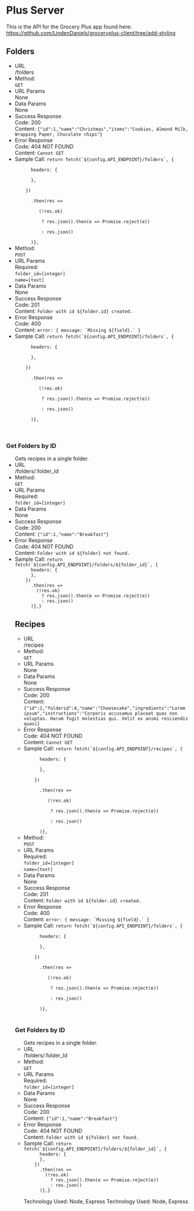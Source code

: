 <h1>Plus Server</h1>

This is the API for the Grocery Plus app found here: https://github.com/LindenDaniels/groceryplus-client/tree/add-styling
<h2>Folders</h2>
<ul>
  <li>URL<br/>
    /folders
  </li>
  <li>Method:<br/>
    <code>GET</code>
  </li>
  <li>URL Params<br>
    None
  </li>
  <li>Data Params<br>
    None
  </li>
  <li>Success Response<br>
    Code: 200<br />
    Content: <code>{"id":1,"name":"Christmas","items":"Cookies, Almond Milk, Wrapping Paper, Chocolate chips"}</code>
  </li>
  <li>Error Response<br>
    Code: 404 NOT FOUND<br />
    Content: <code>Cannot GET</code>
  </li>
  <li>Sample Call:
    <code>return fetch(`${config.API_ENDPOINT}/folders`, {<br>
      headers: {<br>
      },<br>
    })<br>
      .then(res => <br>
         (!res.ok)<br>
          ? res.json().then(e => Promise.reject(e))<br>
          : res.json()<br>
      )},</code>
  </li>
  <li>Method:<br/>
    <code>POST</code>
  </li>
  <li>URL Params<br>
    Required:<br/>
    <code>folder_id=[integer]</code><br/>
    <code>name=[text]</code>
  </li>
  <li>Data Params<br>
    None
  </li>
  <li>Success Response<br>
    Code: 201<br />
    Content: <code>Folder with id ${folder.id} created.</code>
  </li>
  <li>Error Response<br>
    Code: 400<br />
    Content: <code>error: { message: `Missing ${field}.` }</code>
  </li>
  <li>Sample Call:
    <code>return fetch(`${config.API_ENDPOINT}/folders`, {<br>
      headers: {<br>
      },<br>
    })<br>
      .then(res => <br>
         (!res.ok)<br>
          ? res.json().then(e => Promise.reject(e))<br>
          : res.json()<br>
      )},</code>
  </li>
  </ul>
  <br/>
  
  <h3>Get Folders by ID</h3>
<ul>Gets recipes in a single folder.<br/>
  <li>URL<br/>
    /folders/:folder_Id
  </li>
  <li>Method:<br/>
    <code>GET</code>
  </li>
  <li>URL Params<br>
    Required:<br/>
    <code>folder_id=[integer]</code>
  </li>
  <li>Data Params<br>
    None
  </li>
  <li>Success Response<br>
    Code: 200<br />
    Content: <code>{"id":1,"name":"Breakfast"}</code>
  </li>
  <li>Error Response<br>
    Code: 404 NOT FOUND<br />
    Content: <code>Folder with id ${folder} not found.</code>
  </li>
  <li>Sample Call:
    <code>return fetch(`${config.API_ENDPOINT}/folders/${folder_id}`, {
      headers: {
      },
    })
      .then(res =>
        (!res.ok)
          ? res.json().then(e => Promise.reject(e))
          : res.json()
      )},}</code>
  </li>
  
  <h2>Recipes</h2>
<ul>
  <li>URL<br/>
    /recipes
  </li>
  <li>Method:<br/>
    <code>GET</code>
  </li>
  <li>URL Params<br>
    None
  </li>
  <li>Data Params<br>
    None
  </li>
  <li>Success Response<br>
    Code: 200<br />
    Content: <code>{"id":1,"folderid":4,"name":"Cheesecake","ingredients":"Lorem ipsum","instructions":"Corporis accusamus placeat quas non voluptas. Harum fugit molestias qui. Velit ex animi reiciendis quasi}</code>
  </li>
  <li>Error Response<br>
    Code: 404 NOT FOUND<br />
    Content: <code>Cannot GET</code>
  </li>
  <li>Sample Call:
    <code>return fetch(`${config.API_ENDPOINT}/recipes`, {<br>
      headers: {<br>
      },<br>
    })<br>
      .then(res => <br>
         (!res.ok)<br>
          ? res.json().then(e => Promise.reject(e))<br>
          : res.json()<br>
      )},</code>
  </li>
  <li>Method:<br/>
    <code>POST</code>
  </li>
  <li>URL Params<br>
    Required:<br/>
    <code>folder_id=[integer]</code><br/>
    <code>name=[text]</code>
  </li>
  <li>Data Params<br>
    None
  </li>
  <li>Success Response<br>
    Code: 201<br />
    Content: <code>Folder with id ${folder.id} created.</code>
  </li>
  <li>Error Response<br>
    Code: 400<br />
    Content: <code>error: { message: `Missing ${field}.` }</code>
  </li>
  <li>Sample Call:
    <code>return fetch(`${config.API_ENDPOINT}/folders`, {<br>
      headers: {<br>
      },<br>
    })<br>
      .then(res => <br>
         (!res.ok)<br>
          ? res.json().then(e => Promise.reject(e))<br>
          : res.json()<br>
      )},</code>
  </li>
  </ul>
  <br/>
  
  <h3>Get Folders by ID</h3>
<ul>Gets recipes in a single folder.<br/>
  <li>URL<br/>
    /folders/:folder_Id
  </li>
  <li>Method:<br/>
    <code>GET</code>
  </li>
  <li>URL Params<br>
    Required:<br/>
    <code>folder_id=[integer]</code>
  </li>
  <li>Data Params<br>
    None
  </li>
  <li>Success Response<br>
    Code: 200<br />
    Content: <code>{"id":1,"name":"Breakfast"}</code>
  </li>
  <li>Error Response<br>
    Code: 404 NOT FOUND<br />
    Content: <code>Folder with id ${folder} not found.</code>
  </li>
  <li>Sample Call:
    <code>return fetch(`${config.API_ENDPOINT}/folders/${folder_id}`, {
      headers: {
      },
    })
      .then(res =>
        (!res.ok)
          ? res.json().then(e => Promise.reject(e))
          : res.json()
      )},}</code>
  </li>

Technology Used: Node, Express
Technology Used: Node, Express
